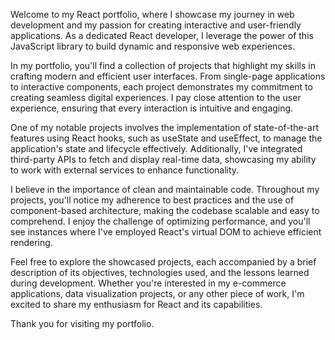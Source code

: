 Welcome to my React portfolio, where I showcase my journey in web development and my passion for creating interactive and user-friendly applications. As a dedicated React developer, I leverage the power of this JavaScript library to build dynamic and responsive web experiences.

In my portfolio, you'll find a collection of projects that highlight my skills in crafting modern and efficient user interfaces. From single-page applications to interactive components, each project demonstrates my commitment to creating seamless digital experiences. I pay close attention to the user experience, ensuring that every interaction is intuitive and engaging.

One of my notable projects involves the implementation of state-of-the-art features using React hooks, such as useState and useEffect, to manage the application's state and lifecycle effectively. Additionally, I've integrated third-party APIs to fetch and display real-time data, showcasing my ability to work with external services to enhance functionality.

I believe in the importance of clean and maintainable code. Throughout my projects, you'll notice my adherence to best practices and the use of component-based architecture, making the codebase scalable and easy to comprehend. I enjoy the challenge of optimizing performance, and you'll see instances where I've employed React's virtual DOM to achieve efficient rendering.

Feel free to explore the showcased projects, each accompanied by a brief description of its objectives, technologies used, and the lessons learned during development. Whether you're interested in my e-commerce applications, data visualization projects, or any other piece of work, I'm excited to share my enthusiasm for React and its capabilities.

Thank you for visiting my portfolio.
